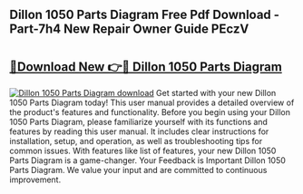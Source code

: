 ## Dillon 1050 Parts Diagram Free Pdf Download - Part-7h4 New Repair Owner Guide PEczV

# <h2><a href="http://dfnylo0.blite.top/?on=Dillon+1050+Parts+Diagram">🔗Download New 👉🔴 Dillon 1050 Parts Diagram</a></h2>

[![Dillon 1050 Parts Diagram download](https://i.imgur.com/lujVjoI.png)](http://dfnylo0.blite.top/?on=Dillon+1050+Parts+Diagram)
Get started with your new Dillon 1050 Parts Diagram today! This user manual provides a detailed overview of the product's features and functionality. Before you begin using your Dillon 1050 Parts Diagram, please familiarize yourself with its functions and features by reading this user manual. It includes clear instructions for installation, setup, and operation, as well as troubleshooting tips for common issues. With features like list of features, your new Dillon 1050 Parts Diagram is a game-changer. Your Feedback is Important Dillon 1050 Parts Diagram. We value your input and are committed to continuous improvement.
